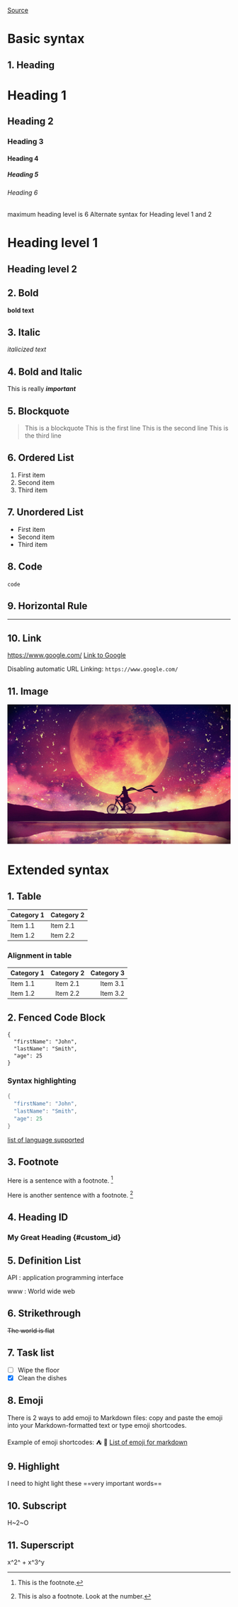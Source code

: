 [Source](https://www.markdownguide.org/cheat-sheet/)

# Basic syntax

## 1. Heading

# Heading 1
## Heading 2
### Heading 3
#### Heading 4
##### Heading 5
###### Heading 6
maximum heading level is 6
Alternate syntax for Heading level 1 and 2

Heading level 1
=

Heading level 2
-


## 2. Bold

**bold text**

## 3. Italic

*italicized text*

## 4. Bold and Italic
This is really ***important***

## 5. Blockquote

> This is a blockquote
> This is the first line
> This is the second line
> This is the third line

## 6. Ordered List

1. First item
2. Second item
3. Third item
   
## 7. Unordered List

- First item
- Second item
- Third item
  
## 8. Code

`code`

## 9. Horizontal Rule

---

## 10. Link

https://www.google.com/
[Link to Google](https://www.google.com/)

Disabling automatic URL Linking: 
`https://www.google.com/`

## 11. Image

![example_picture](image/examplePicture.jpg)

# Extended syntax

## 1. Table

| Category 1 | Category 2 |
| - | - |
| Item 1.1 | Item 2.1 |
| Item 1.2 | Item 2.2 |

### Alignment in table

| Category 1 | Category 2 | Category 3|
| :- | :-: | -: |
| Item 1.1 | Item 2.1 | Item 3.1 |
| Item 1.2 | Item 2.2 | Item 3.2 |

## 2. Fenced Code Block

```
{
  "firstName": "John",
  "lastName": "Smith",
  "age": 25
}
```

### Syntax highlighting

```cpp
{
  "firstName": "John",
  "lastName": "Smith",
  "age": 25
}
```

[list of language supported](https://docs.readme.com/rdmd/docs/code-blocks)

## 3. Footnote

Here is a sentence with a footnote. [^2]
[^2]: This is the footnote.

Here is another sentence with a footnote. [^yep]
[^yep]: This is also a footnote. Look at the number.

## 4. Heading ID

### My Great Heading {#custom_id}

## 5. Definition List

API
: application programming interface

www
: World wide web

## 6. Strikethrough

~~The world is flat~~

## 7. Task list

- [ ] Wipe the floor
- [x] Clean the dishes

## 8. Emoji

There is 2 ways to add emoji to Markdown files: copy and paste the emoji into your Markdown-formatted text or type emoji shortcodes.

Example of emoji shortcodes:
:tent: :eggplant:
[List of emoji for markdown](https://gist.github.com/rxaviers/7360908)

## 9. Highlight

I need to hight light these ==very important words==

## 10. Subscript

H~2~O

## 11. Superscript

x^2^ + x^3^y
